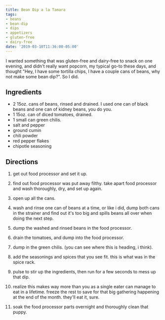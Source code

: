 ```yaml
---
title: Bean Dip a la Tamara
tags:
- beans
- bean-dip
- dips
- appetizers
- gluten-free
- dairy-free
date: '2019-03-10T11:36:00-05:00'
---
```

I wanted something that was gluten-free and dairy-free to snack on one evening, and didn't really want popcorn, my typical go-to these days, and thought "Hey, I have some tortilla chips, I have a couple cans of beans, why not make some bean dip?". So I did.

## Ingredients

- 2 15oz. cans of beans, rinsed and drained. I used one can of black beans and one can of kidney beans, you do you.
- 1 15oz. can of diced tomatoes, drained.
- 1 small can green chilis.
- salt and pepper
- ground cumin
- chili powder
- red pepper flakes
- chipotle seasoning

## Directions

1. get out food processor and set it up.

2. find out food processor was put away filthy. take apart food processor and wash thoroughly, dry, and set up again.

3. open up all the cans.

4. wash and rinse one can of beans at a time, or like i did, dump both cans in the strainer and find out it's too big and spills beans all over when doing the next step.

5. dump the washed and rinsed beans in the food processor.

6. drain the tomatoes, and dump into the food processor.

7. dump in the green chilis. (you can see where this is heading, i think).

8. add the seasonings and spices that you see fit. this is what was in the spice rack.

9. pulse to stir up the ingredients, then run for a few seconds to mess up that dip.

10. realize this makes way more than you as a single eater can manage to eat in a lifetime. freeze the rest to save for that big gathering happening at the end of the month. they'll eat it, sure.

11. soak the food processor parts overnight and thoroughly clean that puppy.
